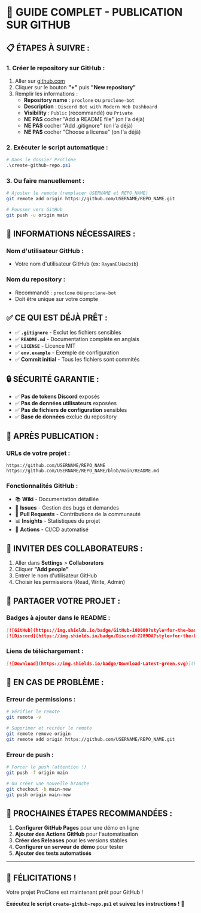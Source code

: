 # 🚀 **GUIDE COMPLET - PUBLICATION SUR GITHUB**

## 📋 **ÉTAPES À SUIVRE :**

### **1. Créer le repository sur GitHub :**
1. Aller sur [github.com](https://github.com)
2. Cliquer sur le bouton **"+"** puis **"New repository"**
3. Remplir les informations :
   - **Repository name** : `proclone` ou `proclone-bot`
   - **Description** : `Discord Bot with Modern Web Dashboard`
   - **Visibility** : `Public` (recommandé) ou `Private`
   - **NE PAS** cocher "Add a README file" (on l'a déjà)
   - **NE PAS** cocher "Add .gitignore" (on l'a déjà)
   - **NE PAS** cocher "Choose a license" (on l'a déjà)

### **2. Exécuter le script automatique :**
```powershell
# Dans le dossier ProClone
.\create-github-repo.ps1
```

### **3. Ou faire manuellement :**
```bash
# Ajouter le remote (remplacer USERNAME et REPO_NAME)
git remote add origin https://github.com/USERNAME/REPO_NAME.git

# Pousser vers GitHub
git push -u origin main
```

## 🎯 **INFORMATIONS NÉCESSAIRES :**

### **Nom d'utilisateur GitHub :**
- Votre nom d'utilisateur GitHub (ex: `RayanElHaibib`)

### **Nom du repository :**
- Recommandé : `proclone` ou `proclone-bot`
- Doit être unique sur votre compte

## ✅ **CE QUI EST DÉJÀ PRÊT :**

- ✅ **`.gitignore`** - Exclut les fichiers sensibles
- ✅ **`README.md`** - Documentation complète en anglais
- ✅ **`LICENSE`** - Licence MIT
- ✅ **`env.example`** - Exemple de configuration
- ✅ **Commit initial** - Tous les fichiers sont commités

## 🔒 **SÉCURITÉ GARANTIE :**

- ✅ **Pas de tokens Discord** exposés
- ✅ **Pas de données utilisateurs** exposées
- ✅ **Pas de fichiers de configuration** sensibles
- ✅ **Base de données** exclue du repository

## 🎉 **APRÈS PUBLICATION :**

### **URLs de votre projet :**
```
https://github.com/USERNAME/REPO_NAME
https://github.com/USERNAME/REPO_NAME/blob/main/README.md
```

### **Fonctionnalités GitHub :**
- 📚 **Wiki** - Documentation détaillée
- 🐛 **Issues** - Gestion des bugs et demandes
- 🔄 **Pull Requests** - Contributions de la communauté
- 📊 **Insights** - Statistiques du projet
- 🚀 **Actions** - CI/CD automatisé

## 🤝 **INVITER DES COLLABORATEURS :**

1. Aller dans **Settings** > **Collaborators**
2. Cliquer **"Add people"**
3. Entrer le nom d'utilisateur GitHub
4. Choisir les permissions (Read, Write, Admin)

## 📱 **PARTAGER VOTRE PROJET :**

### **Badges à ajouter dans le README :**
```markdown
[![GitHub](https://img.shields.io/badge/GitHub-100000?style=for-the-badge&logo=github&logoColor=white)](https://github.com/USERNAME/REPO_NAME)
[![Discord](https://img.shields.io/badge/Discord-7289DA?style=for-the-badge&logo=discord&logoColor=white)](https://discord.gg/)
```

### **Liens de téléchargement :**
```markdown
[![Download](https://img.shields.io/badge/Download-Latest-green.svg)](https://github.com/USERNAME/REPO_NAME/archive/main.zip)
```

## 🚨 **EN CAS DE PROBLÈME :**

### **Erreur de permissions :**
```bash
# Vérifier le remote
git remote -v

# Supprimer et recréer le remote
git remote remove origin
git remote add origin https://github.com/USERNAME/REPO_NAME.git
```

### **Erreur de push :**
```bash
# Forcer le push (attention !)
git push -f origin main

# Ou créer une nouvelle branche
git checkout -b main-new
git push origin main-new
```

## 🎯 **PROCHAINES ÉTAPES RECOMMANDÉES :**

1. **Configurer GitHub Pages** pour une démo en ligne
2. **Ajouter des Actions GitHub** pour l'automatisation
3. **Créer des Releases** pour les versions stables
4. **Configurer un serveur de démo** pour tester
5. **Ajouter des tests automatisés**

---

## 🎉 **FÉLICITATIONS !**

Votre projet ProClone est maintenant prêt pour GitHub ! 

**Exécutez le script `create-github-repo.ps1` et suivez les instructions !** 🚀
